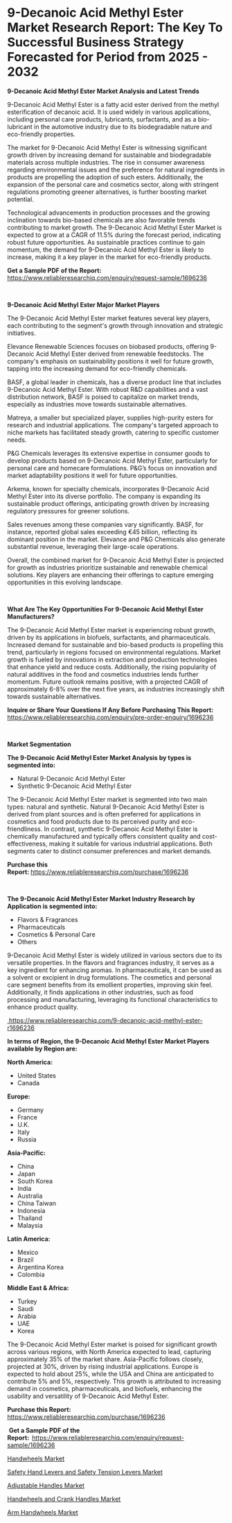 <p><h1>9-Decanoic Acid Methyl Ester Market Research Report: The Key To Successful Business Strategy Forecasted for Period from 2025 - 2032</h1></p><p><strong>9-Decanoic Acid Methyl Ester Market Analysis and Latest Trends</strong></p>
<p><p>9-Decanoic Acid Methyl Ester is a fatty acid ester derived from the methyl esterification of decanoic acid. It is used widely in various applications, including personal care products, lubricants, surfactants, and as a bio-lubricant in the automotive industry due to its biodegradable nature and eco-friendly properties. </p><p>The market for 9-Decanoic Acid Methyl Ester is witnessing significant growth driven by increasing demand for sustainable and biodegradable materials across multiple industries. The rise in consumer awareness regarding environmental issues and the preference for natural ingredients in products are propelling the adoption of such esters. Additionally, the expansion of the personal care and cosmetics sector, along with stringent regulations promoting greener alternatives, is further boosting market potential.</p><p>Technological advancements in production processes and the growing inclination towards bio-based chemicals are also favorable trends contributing to market growth. The 9-Decanoic Acid Methyl Ester Market is expected to grow at a CAGR of 11.5% during the forecast period, indicating robust future opportunities. As sustainable practices continue to gain momentum, the demand for 9-Decanoic Acid Methyl Ester is likely to increase, making it a key player in the market for eco-friendly products.</p></p>
<p><strong>Get a Sample PDF of the Report:&nbsp;</strong> <a href="https://www.reliableresearchiq.com/enquiry/request-sample/1696236?utm_campaign=1842&utm_medium=2&utm_source=Github&utm_content=ia&utm_term=27032025&utm_id=9-decanoic-acid-methyl-ester">https://www.reliableresearchiq.com/enquiry/request-sample/1696236</a></p>
<p>&nbsp;</p>
<p><strong>9-Decanoic Acid Methyl Ester Major Market Players</strong></p>
<p><p>The 9-Decanoic Acid Methyl Ester market features several key players, each contributing to the segment's growth through innovation and strategic initiatives. </p><p>Elevance Renewable Sciences focuses on biobased products, offering 9-Decanoic Acid Methyl Ester derived from renewable feedstocks. The company's emphasis on sustainability positions it well for future growth, tapping into the increasing demand for eco-friendly chemicals.</p><p>BASF, a global leader in chemicals, has a diverse product line that includes 9-Decanoic Acid Methyl Ester. With robust R&D capabilities and a vast distribution network, BASF is poised to capitalize on market trends, especially as industries move towards sustainable alternatives.</p><p>Matreya, a smaller but specialized player, supplies high-purity esters for research and industrial applications. The company's targeted approach to niche markets has facilitated steady growth, catering to specific customer needs.</p><p>P&G Chemicals leverages its extensive expertise in consumer goods to develop products based on 9-Decanoic Acid Methyl Ester, particularly for personal care and homecare formulations. P&G’s focus on innovation and market adaptability positions it well for future opportunities.</p><p>Arkema, known for specialty chemicals, incorporates 9-Decanoic Acid Methyl Ester into its diverse portfolio. The company is expanding its sustainable product offerings, anticipating growth driven by increasing regulatory pressures for greener solutions.</p><p>Sales revenues among these companies vary significantly. BASF, for instance, reported global sales exceeding €45 billion, reflecting its dominant position in the market. Elevance and P&G Chemicals also generate substantial revenue, leveraging their large-scale operations.</p><p>Overall, the combined market for 9-Decanoic Acid Methyl Ester is projected for growth as industries prioritize sustainable and renewable chemical solutions. Key players are enhancing their offerings to capture emerging opportunities in this evolving landscape.</p></p>
<p>&nbsp;</p>
<p><strong>What Are The Key Opportunities For 9-Decanoic Acid Methyl Ester Manufacturers?</strong></p>
<p><p>The 9-Decanoic Acid Methyl Ester market is experiencing robust growth, driven by its applications in biofuels, surfactants, and pharmaceuticals. Increased demand for sustainable and bio-based products is propelling this trend, particularly in regions focused on environmental regulations. Market growth is fueled by innovations in extraction and production technologies that enhance yield and reduce costs. Additionally, the rising popularity of natural additives in the food and cosmetics industries lends further momentum. Future outlook remains positive, with a projected CAGR of approximately 6-8% over the next five years, as industries increasingly shift towards sustainable alternatives.</p></p>
<p><strong>Inquire or Share Your Questions If Any Before Purchasing This Report:</strong> <a href="https://www.reliableresearchiq.com/enquiry/pre-order-enquiry/1696236?utm_campaign=1842&utm_medium=2&utm_source=Github&utm_content=ia&utm_term=27032025&utm_id=9-decanoic-acid-methyl-ester">https://www.reliableresearchiq.com/enquiry/pre-order-enquiry/1696236</a></p>
<p>&nbsp;</p>
<p><strong>Market Segmentation</strong></p>
<p><strong>The 9-Decanoic Acid Methyl Ester Market Analysis by types is segmented into:</strong></p>
<p><ul><li>Natural 9-Decanoic Acid Methyl Ester</li><li>Synthetic 9-Decanoic Acid Methyl Ester</li></ul></p>
<p><p>The 9-Decanoic Acid Methyl Ester market is segmented into two main types: natural and synthetic. Natural 9-Decanoic Acid Methyl Ester is derived from plant sources and is often preferred for applications in cosmetics and food products due to its perceived purity and eco-friendliness. In contrast, synthetic 9-Decanoic Acid Methyl Ester is chemically manufactured and typically offers consistent quality and cost-effectiveness, making it suitable for various industrial applications. Both segments cater to distinct consumer preferences and market demands.</p></p>
<p><strong>Purchase this Report:&nbsp;</strong><a href="https://www.reliableresearchiq.com/purchase/1696236?utm_campaign=1842&utm_medium=2&utm_source=Github&utm_content=ia&utm_term=27032025&utm_id=9-decanoic-acid-methyl-ester">https://www.reliableresearchiq.com/purchase/1696236</a></p>
<p>&nbsp;</p>
<p><strong>The 9-Decanoic Acid Methyl Ester Market Industry Research by Application is segmented into:</strong></p>
<p><ul><li>Flavors & Fragrances</li><li>Pharmaceuticals</li><li>Cosmetics & Personal Care</li><li>Others</li></ul></p>
<p><p>9-Decanoic Acid Methyl Ester is widely utilized in various sectors due to its versatile properties. In the flavors and fragrances industry, it serves as a key ingredient for enhancing aromas. In pharmaceuticals, it can be used as a solvent or excipient in drug formulations. The cosmetics and personal care segment benefits from its emollient properties, improving skin feel. Additionally, it finds applications in other industries, such as food processing and manufacturing, leveraging its functional characteristics to enhance product quality.</p></p>
<p><a href="https://www.reliableresearchiq.com/9-decanoic-acid-methyl-ester-r1696236?utm_campaign=1842&utm_medium=2&utm_source=Github&utm_content=ia&utm_term=27032025&utm_id=9-decanoic-acid-methyl-ester">&nbsp;https://www.reliableresearchiq.com/9-decanoic-acid-methyl-ester-r1696236</a></p>
<p><strong>In terms of Region, the 9-Decanoic Acid Methyl Ester Market Players available by Region are:</strong></p>
<p>
    <p> <strong> North America: </strong>
        <ul>
            <li>United States</li>
            <li>Canada</li>
        </ul>
        </p> 
    <p> <strong> Europe: </strong>
        <ul>
            <li>Germany</li>
            <li>France</li>
            <li>U.K.</li>
            <li>Italy</li>
            <li>Russia</li>
        </ul>
        </p> 
    <p> <strong> Asia-Pacific: </strong>
        <ul>
            <li>China</li>
            <li>Japan</li>
            <li>South Korea</li>
            <li>India</li>
            <li>Australia</li>
            <li>China Taiwan</li>
            <li>Indonesia</li>
            <li>Thailand</li>
            <li>Malaysia</li>
        </ul>
        </p> 
    <p> <strong> Latin America: </strong>
        <ul>
            <li>Mexico</li>
            <li>Brazil</li>
            <li>Argentina Korea</li>
            <li>Colombia</li>
        </ul>
        </p> 
    <p> <strong> Middle East & Africa: </strong>
        <ul>
            <li>Turkey</li>
            <li>Saudi</li>
            <li>Arabia</li>
            <li>UAE</li>
            <li>Korea</li>
        </ul>
    </p>
    </p>
<p><p>The 9-Decanoic Acid Methyl Ester market is poised for significant growth across various regions, with North America expected to lead, capturing approximately 35% of the market share. Asia-Pacific follows closely, projected at 30%, driven by rising industrial applications. Europe is expected to hold about 25%, while the USA and China are anticipated to contribute 5% and 5%, respectively. This growth is attributed to increasing demand in cosmetics, pharmaceuticals, and biofuels, enhancing the usability and versatility of 9-Decanoic Acid Methyl Ester.</p></p>
<p><strong>Purchase this Report: </strong><a href="https://www.reliableresearchiq.com/purchase/1696236?utm_campaign=1842&utm_medium=2&utm_source=Github&utm_content=ia&utm_term=27032025&utm_id=9-decanoic-acid-methyl-ester">https://www.reliableresearchiq.com/purchase/1696236</a></p>
<p>&nbsp;<strong>Get a Sample PDF of the Report:&nbsp;&nbsp;</strong><a href="https://www.reliableresearchiq.com/enquiry/request-sample/1696236?utm_campaign=1842&utm_medium=2&utm_source=Github&utm_content=ia&utm_term=27032025&utm_id=9-decanoic-acid-methyl-ester">https://www.reliableresearchiq.com/enquiry/request-sample/1696236</a></p>
<p><strong></strong></p>
<p><p><a href="https://github.com/mronmizoe/Market-Research-Report-List-1/blob/main/handwheels-market.md?utm_campaign=1842&utm_medium=2&utm_source=Github&utm_content=ia&utm_term=27032025&utm_id=9-decanoic-acid-methyl-ester">Handwheels Market</a></p><p><a href="https://github.com/tandyorandby/Market-Research-Report-List-1/blob/main/safety-hand-levers-and-safety-tension-levers-market.md?utm_campaign=1842&utm_medium=2&utm_source=Github&utm_content=ia&utm_term=27032025&utm_id=9-decanoic-acid-methyl-ester">Safety Hand Levers and Safety Tension Levers Market</a></p><p><a href="https://github.com/gitfwelday/Market-Research-Report-List-1/blob/main/adjustable-handles-market.md?utm_campaign=1842&utm_medium=2&utm_source=Github&utm_content=ia&utm_term=27032025&utm_id=9-decanoic-acid-methyl-ester">Adjustable Handles Market</a></p><p><a href="https://github.com/janskudiony/Market-Research-Report-List-1/blob/main/handwheels-and-crank-handles-market.md?utm_campaign=1842&utm_medium=2&utm_source=Github&utm_content=ia&utm_term=27032025&utm_id=9-decanoic-acid-methyl-ester">Handwheels and Crank Handles Market</a></p><p><a href="https://github.com/hayasiorover/Market-Research-Report-List-1/blob/main/arm-handwheels-market.md?utm_campaign=1842&utm_medium=2&utm_source=Github&utm_content=ia&utm_term=27032025&utm_id=9-decanoic-acid-methyl-ester">Arm Handwheels Market</a></p></p>
